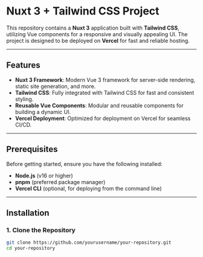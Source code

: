 # Nuxt 3 + Tailwind CSS Project

This repository contains a **Nuxt 3** application built with **Tailwind CSS**, utilizing Vue components for a responsive and visually appealing UI. The project is designed to be deployed on **Vercel** for fast and reliable hosting.

---

## Features

- **Nuxt 3 Framework**: Modern Vue 3 framework for server-side rendering, static site generation, and more.
- **Tailwind CSS**: Fully integrated with Tailwind CSS for fast and consistent styling.
- **Reusable Vue Components**: Modular and reusable components for building a dynamic UI.
- **Vercel Deployment**: Optimized for deployment on Vercel for seamless CI/CD.

---

## Prerequisites

Before getting started, ensure you have the following installed:

- **Node.js** (v16 or higher)
- **pnpm** (preferred package manager)
- **Vercel CLI** (optional, for deploying from the command line)

---

## Installation

### 1. Clone the Repository
```bash
git clone https://github.com/yourusername/your-repository.git
cd your-repository
